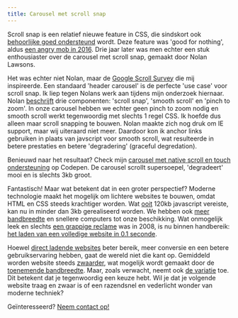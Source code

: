 ```yaml
---
title: Carousel met scroll snap
---
```


Scroll snap is een relatief nieuwe feature in CSS, die sindskort ook [behoorlijke goed ondersteund](https://caniuse.com/?search=scroll%20snap) wordt. Deze feature was 'good for nothing', aldus [een angry mob in 2016](https://css-tricks.com/introducing-css-scroll-snap-points/). Drie jaar later was men echter een stuk enthousiaster over de carousel met scroll snap, gemaakt door Nolan Lawsons.

Het was echter niet Nolan, maar de [Google Scroll Survey](https://web.dev/2021-scroll-survey/) die mij inspireerde. Een standaard 'header carousel' is de perfecte 'use case' voor scroll snap. Ik liep tegen Nolans werk aan tijdens mijn onderzoek hiernaar. Nolan [beschrijft](https://nolanlawson.com/2019/02/10/building-a-modern-carousel-with-css-scroll-snap-smooth-scrolling-and-pinch-zoom/) drie componenten: 'scroll snap', 'smooth scroll' en 'pinch to zoom'. In onze carousel hebben we echter geen pinch to zoom nodig en smooth scroll werkt tegenwoordig met slechts 1 regel CSS. Ik hoefde dus alleen maar scroll snapping te bouwen. Nolan maakte zich nog druk om IE support, maar wij uiteraard niet meer. Daardoor kon ik anchor links gebruiken in plaats van javscript voor smooth scroll, wat resulteerde in betere prestaties en betere 'degradering' (graceful degredation).

Benieuwd naar het resultaat? Check mijn [carousel met native scroll en touch ondersteuning](https://codepen.io/joosts/pen/MWJBPgo?editors=0010) op Codepen. De carousel scrollt supersoepel, 'degradeert' mooi en is slechts 3kb groot.

Fantastisch! Maar wat betekent dat in een groter perspectief? Moderne technologie maakt het mogelijk om lichtere websites te bouwen, omdat HTML en CSS steeds krachtiger worden. Wat [ooit](https://flickity.metafizzy.co) 120kb javascript vereiste, kan nu in minder dan 3kb gerealiseerd worden. We hebben ook [meer bandbreedte](https://www.nngroup.com/articles/law-of-bandwidth/) en snellere computers tot onze beschikking. Wat onmogelijk leek en slechts [een grappige reclame](/blog/websites-that-load-instantly) was in 2008, is nu binnen handbereik: [het laden van een volledige website in 0.1 seconde](/blog/websites-that-load-instantly). 

Hoewel [direct ladende websites](/blog/websites-that-load-instantly) beter bereik, meer conversie en een betere gebruikservaring hebben, gaat de wereld niet die kant op. Gemiddeld worden website steeds [zwaarder](https://httparchive.org/reports/page-weight), wat mogelijk wordt gemaakt door de [toenemende bandbreedte](https://www.nngroup.com/articles/law-of-bandwidth/). Maar, zoals verwacht, neemt ook [de variatie](https://httparchive.org/reports/page-weight) toe. Dit betekent dat je tegenwoordig een keuze hebt. Wil je dat je volgende website traag en zwaar is of een razendsnel en vederlicht wonder van moderne techniek?

Geïnteresseerd? [Neem contact op!](/contact)